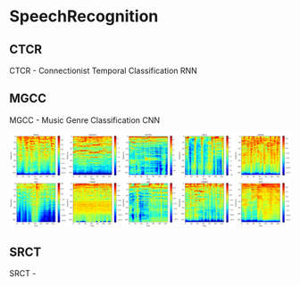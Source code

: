 # SpeechRecognition

## CTCR

CTCR - Connectionist Temporal Classification RNN

## MGCC

MGCC - Music Genre Classification CNN

<p aling="center">
  <img src="MGCC/log-mel_spectrogram.png">
</p>

## SRCT

SRCT - 
